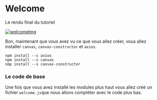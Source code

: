 # Welcome

Le rendu final du tutoriel

[![welcomeImg](https://media.discordapp.net/attachments/524920628730527744/524945116004089866/Welcome.png)](https://github.com/Otaku17/canvas-center/blob/master/Tuto/_1/welcome.js)


Bon, maintenant que vous avez vu ce que vous allez créer, vous allez installer `canvas`, `canvas-constructor` et `axios`.
```
npm install --s axios
npm install --s canvas
nmp install --s canvas-constructor
```
### Le code de base

Une fois que vous avez installé les modules plus haut vous allez créé un fichier `welcome.js`que nous allons compléter avec le code plus bas.

